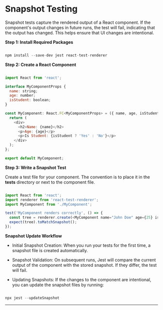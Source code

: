 # Snapshot Testing

Snapshot tests capture the rendered output of a React component. If the component's output changes in future runs, the test will fail, indicating that the output has changed. This helps ensure that UI changes are intentional.


**Step 1: Install Required Packages**

```js

npm install --save-dev jest react-test-renderer

```


**Step 2: Create a React Component**

```js

import React from 'react';

interface MyComponentProps {
  name: string;
  age: number;
  isStudent: boolean;
}

const MyComponent: React.FC<MyComponentProps> = ({ name, age, isStudent }) => {
  return (
    <div>
      <h2>Name: {name}</h2>
      <p>Age: {age}</p>
      <p>Is Student: {isStudent ? 'Yes' : 'No'}</p>
    </div>
  );
};

export default MyComponent;


```


**Step 3: Write a Snapshot Test**

Create a test file for your component. The convention is to place it in the __tests__ directory or next to the component file.

```js

import React from 'react';
import renderer from 'react-test-renderer';
import MyComponent from './MyComponent';

test('MyComponent renders correctly', () => {
  const tree = renderer.create(<MyComponent name="John Doe" age={25} isStudent={true} />).toJSON();
  expect(tree).toMatchSnapshot();
});

```

**Snapshot Update Workflow**

- Initial Snapshot Creation:
    When you run your tests for the first time, a snapshot file is created automatically.

- Snapshot Validation:
    On subsequent runs, Jest will compare the current output of the component with the stored snapshot. If they differ, the test will fail.

- Updating Snapshots:
    If the changes to the component are intentional, you can update the snapshot files by running:

```js

npx jest --updateSnapshot

```

<hr>